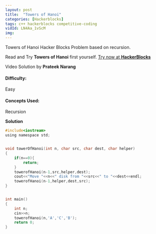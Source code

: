 ```yaml
---
layout: post
title:  "Towers of Hanoi"
categories: [Hackerblocks]
tags: c++ hackerblocks competitive-coding
vidId: LN4Aa_1vScM
img: 
---
```



Towers of Hanoi Hacker Blocks Problem based on recursion.


Read and Try **Towers of Hanoi** first yourself.
[Try now at **HackerBlocks**](https://hack.codingblocks.com/contests/c/1001/72)


Video Solution by **Prateek Narang**

#### **Difficulty**: 
Easy

#### **Concepts Used**:
Recursion

**Solution**

```c
#include<iostream>
using namespace std;


void towerOfHanoi(int n, char src, char dest, char helper)
{
    if(n==0){
        return;
    }
    towerofHanoi(n-1,src,helper,dest);
    cout<<"Move "<<n<<" disk from "<<src<<" to "<<dest<<endl;
    towerofHanoi(n-1,helper,dest,src);
}


int main()
{ 
    int n; 
    cin>>n;
    towerofHanoi(n,'A','C','B');
    return 0;
}

```
